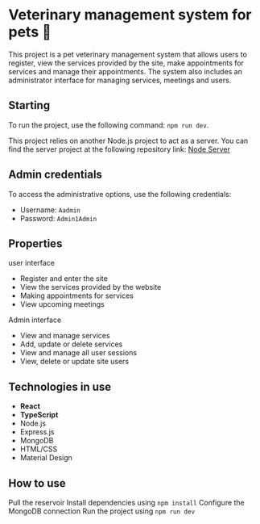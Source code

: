 # Veterinary management system for pets 🐾

This project is a pet veterinary management system that allows users to register, view the services provided by the site, make appointments for services and manage their appointments. The system also includes an administrator interface for managing services, meetings and users.

## Starting

To run the project, use the following command:
`npm run dev`.

This project relies on another Node.js project to act as a server. 
You can find the server project at the following repository link: 
[Node Server]( https://github.com/AyalaDiamant/Final-Project-Node)



## Admin credentials

To access the administrative options, use the following credentials:

- Username: `Aadmin`
- Password: `Admin1Admin`

## Properties

user interface

- Register and enter the site
- View the services provided by the website
- Making appointments for services
- View upcoming meetings

Admin interface

- View and manage services
- Add, update or delete services
- View and manage all user sessions
- View, delete or update site users

## Technologies in use

- **React**
- **TypeScript**
- Node.js
- Express.js
- MongoDB
- HTML/CSS
- Material Design
  

## How to use
Pull the reservoir
Install dependencies using `npm install`
Configure the MongoDB connection
Run the project using `npm run dev`

